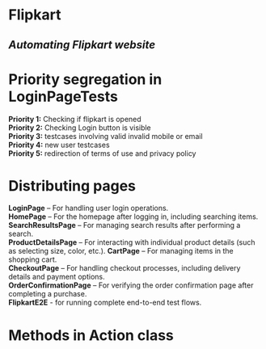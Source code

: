 # Flipkart
## **_Automating Flipkart website_**

# Priority segregation in LoginPageTests
**Priority 1:** Checking if flipkart is opened  
**Priority 2:** Checking Login button is visible  
**Priority 3:** testcases involving valid invalid mobile or email  
**Priority 4:** new user testcases  
**Priority 5:** redirection of terms of use and privacy policy  

# Distributing pages
**LoginPage** – For handling user login operations.  
**HomePage** – For the homepage after logging in, including searching items.  
**SearchResultsPage** – For managing search results after performing a search.  
**ProductDetailsPage** – For interacting with individual product details (such as selecting size, color, etc.).
**CartPage** – For managing items in the shopping cart.  
**CheckoutPage** – For handling checkout processes, including delivery details and payment options.  
**OrderConfirmationPage** – For verifying the order confirmation page after completing a purchase.  
**FlipkartE2E** - for running complete end-to-end test flows. 

# Methods in Action class
